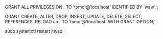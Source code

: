 GRANT ALL PRIVILEGES ON *.* TO 'tomo'@'localhost' IDENTIFIED BY 'waw';;

GRANT CREATE, ALTER, DROP, INSERT, UPDATE, DELETE, SELECT, REFERENCES, RELOAD on *.* TO 'tomo'@'localhost' WITH GRANT OPTION;

sudo systemctl restart mysql

